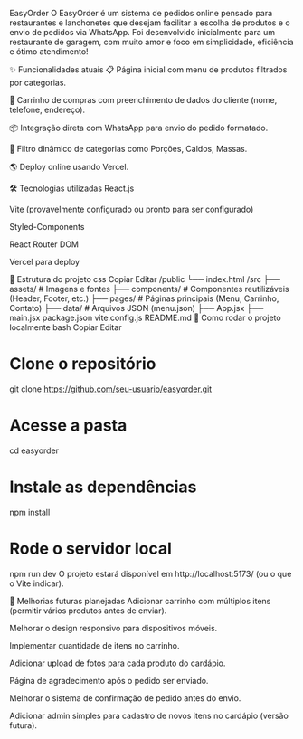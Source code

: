 EasyOrder
O EasyOrder é um sistema de pedidos online pensado para restaurantes e lanchonetes que desejam facilitar a escolha de produtos e o envio de pedidos via WhatsApp.
Foi desenvolvido inicialmente para um restaurante de garagem, com muito amor e foco em simplicidade, eficiência e ótimo atendimento!

✨ Funcionalidades atuais
📋 Página inicial com menu de produtos filtrados por categorias.

🛒 Carrinho de compras com preenchimento de dados do cliente (nome, telefone, endereço).

📦 Integração direta com WhatsApp para envio do pedido formatado.

🔎 Filtro dinâmico de categorias como Porções, Caldos, Massas.

🌎 Deploy online usando Vercel.

🛠️ Tecnologias utilizadas
React.js

Vite (provavelmente configurado ou pronto para ser configurado)

Styled-Components

React Router DOM

Vercel para deploy

🧩 Estrutura do projeto
css
Copiar
Editar
/public
  └── index.html
/src
  ├── assets/          # Imagens e fontes
  ├── components/      # Componentes reutilizáveis (Header, Footer, etc.)
  ├── pages/           # Páginas principais (Menu, Carrinho, Contato)
  ├── data/            # Arquivos JSON (menu.json)
  ├── App.jsx
  ├── main.jsx
package.json
vite.config.js
README.md
🚀 Como rodar o projeto localmente
bash
Copiar
Editar
# Clone o repositório
git clone https://github.com/seu-usuario/easyorder.git

# Acesse a pasta
cd easyorder

# Instale as dependências
npm install

# Rode o servidor local
npm run dev
O projeto estará disponível em http://localhost:5173/ (ou o que o Vite indicar).

🔮 Melhorias futuras planejadas
 Adicionar carrinho com múltiplos itens (permitir vários produtos antes de enviar).

 Melhorar o design responsivo para dispositivos móveis.

 Implementar quantidade de itens no carrinho.

 Adicionar upload de fotos para cada produto do cardápio.

 Página de agradecimento após o pedido ser enviado.

 Melhorar o sistema de confirmação de pedido antes do envio.

 Adicionar admin simples para cadastro de novos itens no cardápio (versão futura).
